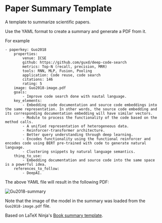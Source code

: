 # Paper Summary Template
A template to summarize scientific papers.

Use the YAML format to create a summary and generate a PDF from it.

For example

```
- paperkey: Guo2018
    properties:
        venue: ICSE
        github: https://github.com/guxd/deep-code-search
        metrics: Top-N (recall, precision, MRR)
        tools: RNN, MLP, Fusion, Pooling
        application: Code reuse, code search
        citations: 146
        rating: 5
    image: Guo2018-image.pdf
    goals: 
        - Improve code search done with nautal language.
    key_elements:
        - Embedding code documentation and source code embeddings into the same representation. In other words, the source code embedding and its corresponding documentation embedding will have similar vectors.
        - Module to process the functionality of the code based on the method calls.
        - A unified representation of heterogeneous data.
        - Reinforcer-transformer architecture.
        - Better query understanding through deep learning.
        - Encodes functionality using the functional reinforcer and encodes code using BERT pre-trained with code to generate natural language.
        - Clustering snippets by natural language semantics.
    thing_to_use:
        - Embedding documentation and source code into the same space is a powerful idea. 
    references_to_follow:
        - DeepAI.
```

The above YAML file will result in the following PDF:

![Gu2018-summary](https://user-images.githubusercontent.com/7023350/161425654-00cb5c83-9997-431c-b4cc-425f5e9311ec.png)

Note that the image of the model in the summary was loaded from the `Guo2018-image.pdf` file.

Based on LaTeX Ninja's [Book summary template](https://github.com/latex-ninja/Book-Summary-Template).
